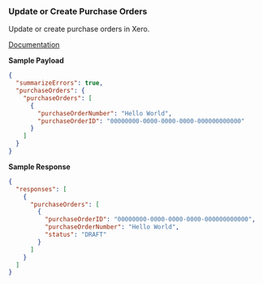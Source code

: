 ### Update or Create Purchase Orders

Update or create purchase orders in Xero.

[Documentation](https://xeroapi.github.io/xero-node/accounting/index.html#api-Accounting-updateOrCreatePurchaseOrders)

**Sample Payload**
```json
{
  "summarizeErrors": true,
  "purchaseOrders": {
    "purchaseOrders": [
      {
        "purchaseOrderNumber": "Hello World",
        "purchaseOrderID": "00000000-0000-0000-0000-000000000000"
      }
    ]
  }
}
```

**Sample Response**
```json
{
  "responses": [
    {
      "purchaseOrders": [
        {
          "purchaseOrderID": "00000000-0000-0000-0000-000000000000",
          "purchaseOrderNumber": "Hello World",
          "status": "DRAFT"
        }
      ]
    }
  ]
}
```
